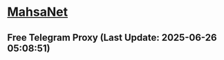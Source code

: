 
# [MahsaNet](https://t.me/mahsa_net)
## Free Telegram Proxy (Last Update: 2025-06-26 05:08:51)

    